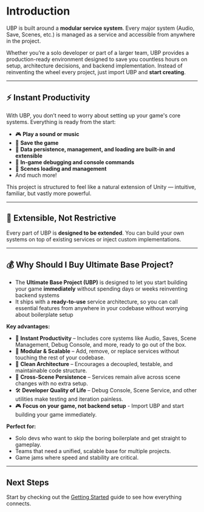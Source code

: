 # Introduction

UBP is built around a **modular service system**. Every major system (Audio, Save, Scenes, etc.) is managed as a service and accessible from anywhere in the project.

Whether you’re a solo developer or part of a larger team, UBP provides a production-ready environment designed to save you countless hours on setup, architecture decisions, and backend implementation. Instead of reinventing the wheel every project, just import UBP and **start creating**.

---

## ⚡ Instant Productivity

With UBP, you don’t need to worry about setting up your game's core systems. Everything is ready from the start:

- 🎮 **Play a sound or music**
- 💾 **Save the game**
- 🧠 **Data persistence, management, and loading are built-in and extensible** 
- 🐞 **In-game debugging and console commands** 
- 🔁 **Scenes loading and management**
- And much more!

This project is structured to feel like a natural extension of Unity — intuitive, familiar, but vastly more powerful.

---

## 🧩 Extensible, Not Restrictive

Every part of UBP is **designed to be extended**. You can build your own systems on top of existing services or inject custom implementations.

---
## 💰 Why Should I Buy Ultimate Base Project?

- The **Ultimate Base Project (UBP)** is designed to let you start building your game **immediately** without spending days or weeks reinventing backend systems  
- It ships with a **ready-to-use** service architecture, so you can call essential features from anywhere in your codebase without worrying about boilerplate setup

**Key advantages:**
- 🚀 **Instant Productivity** – Includes core systems like Audio, Saves, Scene Management, Debug Console, and more, ready to go out of the box.
- 🧩 **Modular & Scalable** – Add, remove, or replace services without touching the rest of your codebase.
- 🧠 **Clean Architecture** – Encourages a decoupled, testable, and maintainable code structure.
- 🔄 **Cross-Scene Persistence** – Services remain alive across scene changes with no extra setup.
- 🛠 **Developer Quality of Life** – Debug Console, Scene Service, and other utilities make testing and iteration painless.
- 🎮 **Focus on your game, not backend setup** - Import UBP and start building your game immediately.

**Perfect for:**
- Solo devs who want to skip the boring boilerplate and get straight to gameplay.
- Teams that need a unified, scalable base for multiple projects.
- Game jams where speed and stability are critical.

---

## Next Steps

Start by checking out the [Getting Started](./getting-started.md) guide to see how everything connects.
